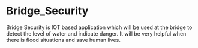# Bridge_Security
Bridge Security is IOT based application which will be used at the bridge to detect the level of water and indicate danger. It will be very helpful when there is flood situations and save human lives.
